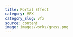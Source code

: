 ```yaml
---
title: Portal Effect
category: VFX
category_slug: vfx
source: content
image: images/works/grass.png
---
```


